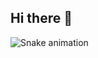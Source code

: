 ## Hi there 👋

![Snake animation](https://github.com/thepiyushmalhotra/thepiyushmalhotra/blob/output/github-contribution-grid-snake.svg)
